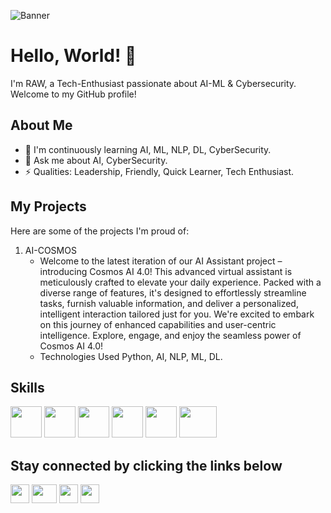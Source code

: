 ![Banner](https://github.com/RAW-si18/RAW-si18/blob/main/banner_linkedIn.png)
# Hello, World! 👋
I'm RAW, a Tech-Enthusiast passionate about AI-ML & Cybersecurity. Welcome to my GitHub profile!

## About Me

- 🌱 I'm continuously learning AI, ML, NLP, DL, CyberSecurity.
- 💬 Ask me about AI, CyberSecurity.
- ⚡ Qualities: Leadership, Friendly, Quick Learner, Tech Enthusiast.

## My Projects

Here are some of the projects I'm proud of:

1. AI-COSMOS
   - Welcome to the latest iteration of our AI Assistant project – introducing Cosmos AI 4.0! This advanced virtual assistant is meticulously crafted to elevate your daily experience. Packed with a diverse range of features, it's designed to effortlessly streamline tasks, furnish valuable information, and deliver a personalized, intelligent interaction tailored just for you. We're excited to embark on this journey of enhanced capabilities and user-centric intelligence. Explore, engage, and enjoy the seamless power of Cosmos AI 4.0!
   - Technologies Used Python, AI, NLP, ML, DL.

## Skills
<img src="https://github.com/RAW-si18/RAW-si18/blob/main/python.png" width="50" height="50">      <img src="https://github.com/RAW-si18/RAW-si18/blob/main/C%2B%2B.png" width="50" height="50">      <img src="https://github.com/RAW-si18/RAW-si18/blob/main/c.png" width="50" height="50">      <img src="https://github.com/RAW-si18/RAW-si18/blob/main/android_studio.png" width="50" height="50">      <img src="https://github.com/RAW-si18/RAW-si18/blob/main/canva.webp" width="50" height="50">      <img src="https://github.com/RAW-si18/RAW-si18/blob/main/autocad.png" width="60" height="50">



## Stay connected by clicking the links below

[<img src="https://github.com/RAW-si18/RAW-si18/blob/main/linkedIn.png" width="30" height="30">](http://www.linkedin.com/in/ryanmadhuwala)
[<img src="https://github.com/RAW-si18/RAW-si18/blob/main/gmail.png" width="40" height="30">](mailto:intelligencecosmos@gmail.com)
[<img src="https://github.com/RAW-si18/RAW-si18/blob/main/x.png" width="30" height="30">](https://twitter.com/RAWsi_18)
[<img src="https://github.com/RAW-si18/RAW-si18/blob/main/insta.webp" width="30" height="30">](https://www.instagram.com/raw_si18?igsh=Y3NwaWxwM2JkY215)
